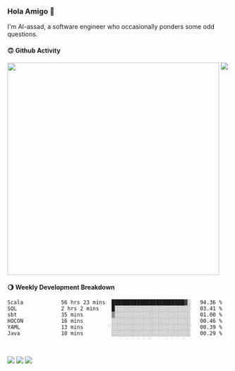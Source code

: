 ### Hola Amigo 🤣   

I'm Al-assad, a software engineer who occasionally ponders some odd questions.  
 
#### 🙃 Github Activity 
<div>
  <img src="https://github-readme-stats.vercel.app/api?username=al-assad&show_icons=true" align="top" style="display: inline-block;" width="480"/>
  <img src="https://github-readme-stats.vercel.app/api/top-langs/?username=al-assad&hide=css,html&langs_count=8&layout=compact" align="top" style="display: inline-block;"/>
</div>

#### 🌖 Weekly Development Breakdown
<!--START_SECTION:waka-->

```text
Scala            56 hrs 23 mins  ███████████████████████▓░   94.36 %
SQL              2 hrs 2 mins    █░░░░░░░░░░░░░░░░░░░░░░░░   03.41 %
sbt              35 mins         ▒░░░░░░░░░░░░░░░░░░░░░░░░   01.00 %
HOCON            16 mins         ░░░░░░░░░░░░░░░░░░░░░░░░░   00.46 %
YAML             13 mins         ░░░░░░░░░░░░░░░░░░░░░░░░░   00.39 %
Java             10 mins         ░░░░░░░░░░░░░░░░░░░░░░░░░   00.29 %
```

<!--END_SECTION:waka-->

<br>

<a href="https://twitter.com/Alassad_dev"><img src="https://img.shields.io/badge/Twitter-@Alassad__dev-blue?style=flat&logo=twitter" /></a>
<a href="https://t.me/alassad_dev"><img src="https://img.shields.io/badge/Telegram-@alassad__dev-orange?style=flat&logo=telegram" /></a>
<a href="https://al-assad.github.io"><img src="https://img.shields.io/badge/Blogs-Linying_Assad's_Blog-yellow?style=flat&logo=github" /></a>


